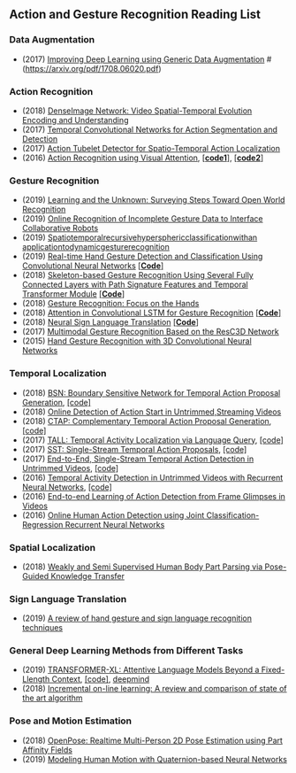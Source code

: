 ###
## Action and Gesture Recognition Reading List
### Data Augmentation
* (2017) [Improving Deep Learning using Generic Data Augmentation](/Reading%20notes/test.md) #(https://arxiv.org/pdf/1708.06020.pdf)

### Action Recognition
* (2018) [DenseImage Network: Video Spatial-Temporal Evolution Encoding and Understanding](https://arxiv.org/pdf/1805.07550.pdf)
* (2017) [Temporal Convolutional Networks for Action Segmentation and Detection](http://openaccess.thecvf.com/content_cvpr_2017/papers/Lea_Temporal_Convolutional_Networks_CVPR_2017_paper.pdf)
* (2017) [Action Tubelet Detector for Spatio-Temporal Action Localization](https://arxiv.org/pdf/1705.01861v3.pdf)
* (2016) [Action Recognition using Visual Attention](https://arxiv.org/pdf/1511.04119v3.pdf), [[**code1**]](https://github.com/gaoqianmiao/Summer-project), [[**code2**]](https://github.com/kracwarlock/action-recognition-visual-attention)

### Gesture Recognition
* (2019) [Learning and the Unknown: Surveying Steps Toward Open World Recognition](https://www.aaai.org/Papers/AAAI/2019/SMT-BoultT.39.pdf)
* (2019) [Online Recognition of Incomplete Gesture Data to Interface Collaborative Robots](https://ieeexplore.ieee.org/abstract/document/8614436)
* (2019) [Spatiotemporalrecursivehypersphericclassificationwithan applicationtodynamicgesturerecognition](https://reader.elsevier.com/reader/sd/pii/S0004370218307513?token=D321CFFC2F6546BB36B408D088332C8EC6C78D10BBBE086191E86C3ED30A84BD09EBDF5071F333AAE673E15F6B7555A3)
* (2019) [Real-time Hand Gesture Detection and Classification Using Convolutional Neural Networks](https://arxiv.org/pdf/1901.10323.pdf) [[**Code**]](https://github.com/ahmetgunduz/Real-time-GesRec)
* (2018) [Skeleton-based Gesture Recognition Using Several Fully Connected Layers with Path Signature Features and Temporal Transformer Module](https://arxiv.org/pdf/1811.07081v2.pdf) [[**Code**]](https://github.com/LiChenyang-Github/Temporal-Transformer-Module)
* (2018) [Gesture Recognition: Focus on the Hands](http://openaccess.thecvf.com/content_cvpr_2018/papers/Narayana_Gesture_Recognition_Focus_CVPR_2018_paper.pdf)
* (2018) [Attention in Convolutional LSTM for Gesture Recognition](https://papers.nips.cc/paper/7465-attention-in-convolutional-lstm-for-gesture-recognition.pdf) [[**Code**]](https://github.com/GuangmingZhu/AttentionConvLSTM)
* (2018) [Neural Sign Language Translation](http://openaccess.thecvf.com/content_cvpr_2018/papers/Camgoz_Neural_Sign_Language_CVPR_2018_paper.pdf) [[**Code**]](https://github.com/neccam/nslt)
* (2017) [Multimodal Gesture Recognition Based on the ResC3D Network](http://openaccess.thecvf.com/content_ICCV_2017_workshops/papers/w44/Miao_Multimodal_Gesture_Recognition_ICCV_2017_paper.pdf)
* (2015) [Hand Gesture Recognition with 3D Convolutional Neural Networks](https://research.nvidia.com/sites/default/files/pubs/2015-06_Hand-Gesture-Recognition/CVPRW2015-3DCNN.pdf)


### Temporal Localization
* (2018) [BSN: Boundary Sensitive Network for Temporal Action Proposal Generation](https://arxiv.org/pdf/1806.02964v3.pdf), [[code]](https://github.com/wzmsltw/BSN-boundary-sensitive-network)
* (2018) [Online Detection of Action Start in Untrimmed,Streaming Videos](http://openaccess.thecvf.com/content_ECCV_2018/papers/Zheng_Shou_Online_Detection_of_ECCV_2018_paper.pdf)
* (2018) [CTAP: Complementary Temporal Action Proposal Generation](https://arxiv.org/pdf/1807.04821.pdf), [[code]](https://github.com/jiyanggao/CTAP)
* (2017) [TALL: Temporal Activity Localization via Language Query](https://arxiv.org/pdf/1705.02101v2.pdf), [[code]](https://github.com/jiyanggao/TALL)
* (2017) [SST: Single-Stream Temporal Action Proposals](http://vision.stanford.edu/pdf/buch2017cvpr.pdf), [[code]](https://github.com/shyamal-b/sst/)
* (2017) [End-to-End, Single-Stream Temporal Action Detection in Untrimmed Videos](http://vision.stanford.edu/pdf/buch2017bmvc.pdf), [[code]](https://github.com/shyamal-b/ss-tad)
* (2016) [Temporal Activity Detection in Untrimmed Videos with Recurrent Neural Networks](https://arxiv.org/pdf/1608.08128v3.pdf), [[code]](https://github.com/imatge-upc/activitynet-2016-cvprw)
* (2016) [End-to-end Learning of Action Detection from Frame Glimpses in Videos](http://ai.stanford.edu/~syyeung/resources/YeuRusMorLiCvpr16.pdf)
* (2016) [Online Human Action Detection using Joint Classification-Regression Recurrent Neural Networks](https://arxiv.org/pdf/1604.05633.pdf)

### Spatial Localization
* (2018) [Weakly and Semi Supervised Human Body Part Parsing via Pose-Guided Knowledge Transfer](https://arxiv.org/pdf/1805.04310v1.pdf)

### Sign Language Translation
* (2019) [A review of hand gesture and sign language recognition techniques](https://link.springer.com/content/pdf/10.1007%2Fs13042-017-0705-5.pdf)

### General Deep Learning Methods from Different Tasks
* (2019) [TRANSFORMER-XL: Attentive Language Models Beyond a Fixed-Llength Context](https://arxiv.org/pdf/1901.02860.pdf), [[code]](https://github.com/kimiyoung/transformer-xl), [deepmind](https://ai.googleblog.com/2019/01/transformer-xl-unleashing-potential-of.html)
* (2018) [Incremental on-line learning: A review and comparison of state of the art algorithm](https://www.sciencedirect.com/science/article/pii/S0925231217315928)

### Pose and Motion Estimation
* (2018) [OpenPose: Realtime Multi-Person 2D Pose Estimation using Part Affinity Fields](https://arxiv.org/pdf/1812.08008.pdf)
* (2019) [Modeling Human Motion with Quaternion-based Neural Networks](https://arxiv.org/pdf/1901.07677.pdf)